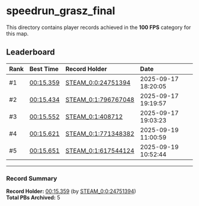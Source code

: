 # speedrun_grasz_final

This directory contains player records achieved in the **100 FPS** category for this map.

## Leaderboard

| Rank | Best Time | Record Holder | Date                |
| :--- | :-------- | :------------ | :------------------ |
| #1   | [00:15.359](./00015359_STEAM_0_0_24751394_20250917-182005.zip) | [STEAM_0:0:24751394](https://speedrun16.com/profile/STEAM_0:0:24751394)   | 2025-09-17 18:20:05 |
| #2   | [00:15.434](./00015434_STEAM_0_1_796767048_20250917-191957.zip) | [STEAM_0:1:796767048](https://speedrun16.com/profile/STEAM_0:1:796767048)   | 2025-09-17 19:19:57 |
| #3   | [00:15.552](./00015552_STEAM_0_1_408712_20250917-190323.zip) | [STEAM_0:1:408712](https://speedrun16.com/profile/STEAM_0:1:408712)   | 2025-09-17 19:03:23 |
| #4   | [00:15.621](./00015621_STEAM_0_1_771348382_20250919-110059.zip) | [STEAM_0:1:771348382](https://speedrun16.com/profile/STEAM_0:1:771348382)   | 2025-09-19 11:00:59 |
| #5   | [00:15.651](./00015651_STEAM_0_1_617544124_20250919-105244.zip) | [STEAM_0:1:617544124](https://speedrun16.com/profile/STEAM_0:1:617544124)   | 2025-09-19 10:52:44 |

---

### Record Summary
**Record Holder:** [00:15.359](./00015359_STEAM_0_0_24751394_20250917-182005.zip) (by [STEAM_0:0:24751394](https://speedrun16.com/profile/STEAM_0:0:24751394))  
**Total PBs Archived:** 5